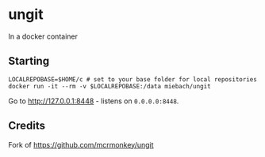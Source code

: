 # ungit

In a docker container

## Starting

```shell
LOCALREPOBASE=$HOME/c # set to your base folder for local repositories
docker run -it --rm -v $LOCALREPOBASE:/data miebach/ungit

```

Go to http://127.0.0.1:8448 - listens on `0.0.0.0:8448`.


## Credits

Fork of https://github.com/mcrmonkey/ungit
